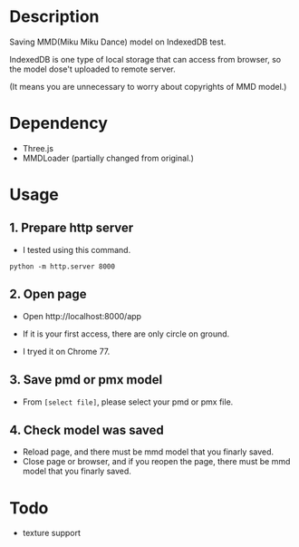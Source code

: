 # Description
Saving MMD(Miku Miku Dance) model on IndexedDB test.

IndexedDB is one type of local storage that can access from browser, so the model dose't uploaded to remote server.

(It means you are unnecessary to worry about copyrights of MMD model.)

# Dependency
- Three.js
- MMDLoader (partially changed from original.)

# Usage
## 1. Prepare http server
- I tested using this command.
```
python -m http.server 8000
```
## 2. Open page
- Open http://localhost:8000/app

- If it is your first access, there are only circle on ground.

- I tryed it on Chrome 77.

## 3. Save pmd or pmx model
- From `[select file]`, please select your pmd or pmx file.

## 4. Check model was saved
- Reload page, and there must be mmd model that you finarly saved.
- Close page or browser, and if you reopen the page, there must be mmd model that you finarly saved.

# Todo
- texture support